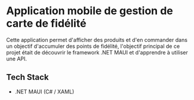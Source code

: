 # Application mobile de gestion de carte de fidélité

Cette application permet d'afficher des produits et d'en commander dans un objectif d'accumuler des points de fidélité, l'objectif principal de ce projet était de découvrir le framework .NET MAUI et d'apprendre à utiliser une API.


## Tech Stack

- .NET MAUI (C# / XAML)
